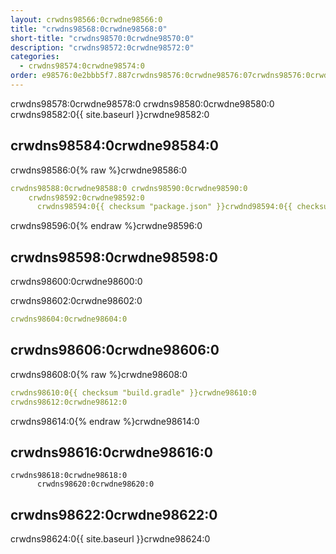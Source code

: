 ```yaml
---
layout: crwdns98566:0crwdne98566:0
title: "crwdns98568:0crwdne98568:0"
short-title: "crwdns98570:0crwdne98570:0"
description: "crwdns98572:0crwdne98572:0"
categories:
  - crwdns98574:0crwdne98574:0
order: e98576:0e2bbb5f7.887crwdns98576:0crwdne98576:07crwdns98576:0crwdne98576:053crwdns98576:0crwdne98576:0
---
```

crwdns98578:0crwdne98578:0 crwdns98580:0crwdne98580:0 crwdns98582:0{{ site.baseurl }}crwdne98582:0

## crwdns98584:0crwdne98584:0

crwdns98586:0{% raw %}crwdne98586:0

```yaml
crwdns98588:0crwdne98588:0 crwdns98590:0crwdne98590:0
    crwdns98592:0crwdne98592:0
      crwdns98594:0{{ checksum "package.json" }}crwdnd98594:0{{ checksum "package.json" }}crwdne98594:0
```

crwdns98596:0{% endraw %}crwdne98596:0

## crwdns98598:0crwdne98598:0

crwdns98600:0crwdne98600:0

crwdns98602:0crwdne98602:0

```yaml
crwdns98604:0crwdne98604:0
```

## crwdns98606:0crwdne98606:0

crwdns98608:0{% raw %}crwdne98608:0

```yaml
crwdns98610:0{{ checksum "build.gradle" }}crwdne98610:0
crwdns98612:0crwdne98612:0
```

crwdns98614:0{% endraw %}crwdne98614:0

## crwdns98616:0crwdne98616:0

    crwdns98618:0crwdne98618:0
          crwdns98620:0crwdne98620:0
    
    

## crwdns98622:0crwdne98622:0

crwdns98624:0{{ site.baseurl }}crwdne98624:0